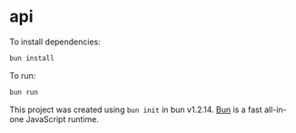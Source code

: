 # api

To install dependencies:

```bash
bun install
```

To run:

```bash
bun run
```

This project was created using `bun init` in bun v1.2.14. [Bun](https://bun.sh) is a fast all-in-one JavaScript runtime.
